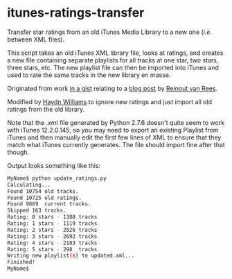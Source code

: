 # itunes-ratings-transfer
Transfer star ratings from an old iTunes Media Library to a new one
(*i.e.* between XML files).

This script takes an old iTunes XML library file, looks at ratings, and
creates a new file containing separate playlists for all tracks at
one star, two stars, three stars, etc. The new playlist file can
then be imported into iTunes and used to rate the same tracks in the new
library en masse.

Originated from work [in a gist](https://gist.github.com/reinout/4410653)
relating to a [blog post](http://reinout.vanrees.org/weblog/2012/12/30/restore-itunes-ratings.html)
by [Reinout van Rees](http://reinout.vanrees.org).

Modified by [Haydn Williams](http://github.com/haydnw) to ignore new
ratings and just import all old ratings from the old library.

Note that the .xml file generated by Python 2.7.6 doesn't quite seem
to work with iTunes 12.2.0.145, so you may need to export an existing
Playlist from iTunes and then manually edit the first few lines of
XML to ensure that they match what iTunes currently generates. The
file should import fine after that though.

Output looks something like this:
```bash
MyName$ python update_ratings.py 
Calculating...
Found 10754 old tracks.
Found 10725 old ratings.
Found 9869  current tracks.
Skipped 163 tracks.
Rating: 0 stars - 1388 tracks
Rating: 1 stars - 1119 tracks
Rating: 2 stars - 2026 tracks
Rating: 3 stars - 2692 tracks
Rating: 4 stars - 2183 tracks
Rating: 5 stars - 298  tracks
Writing new playlist(s) to updated.xml...
Finished!
MyName$ 
```
